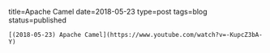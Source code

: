 
title=Apache Camel
date=2018-05-23
type=post
tags=blog
status=published
~~~~~~
[(2018-05-23) Apache Camel](https://www.youtube.com/watch?v=-KupcZ3bA-Y) 
            